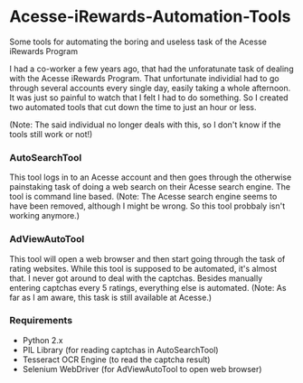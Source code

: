 # Acesse-iRewards-Automation-Tools
Some tools for automating the boring and useless task of the Acesse iRewards Program

I had a co-worker a few years ago, that had the unforatunate task of dealing with
the Acesse iRewards Program. That unfortunate individial had to go through
several accounts every single day, easily taking a whole afternoon. It was just so
painful to watch that I felt I had to do something. So I created two automated
tools that cut down the time to just an hour or less.

(Note: The said individual no longer deals with this, so I don't know if the
tools still work or not!)

### AutoSearchTool
This tool logs in to an Acesse account and then goes through the otherwise
painstaking task of doing a web search on their Acesse search engine. The
tool is command line based.
(Note: The Acesse search engine seems to have been removed, although I might
be wrong. So this tool probbaly isn't working anymore.)

### AdViewAutoTool
This tool will open a web browser and then start going through the task of
rating websites. While this tool is supposed to be automated, it's almost
that. I never got around to deal with the captchas. Besides manually
entering captchas every 5 ratings, everything else is automated.
(Note: As far as I am aware, this task is still available at Acesse.)

### Requirements
- Python 2.x
- PIL Library (for reading captchas in AutoSearchTool)
- Tesseract OCR Engine (to read the captcha result)
- Selenium WebDriver (for AdViewAutoTool to open web browser)